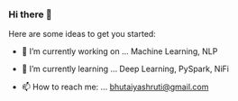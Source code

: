### Hi there 👋

<!--
**shrutibhutaiya/shrutibhutaiya** is a ✨ _special_ ✨ repository because its `README.md` (this file) appears on your GitHub profile.
-->
Here are some ideas to get you started:

- 🔭 I’m currently working on ... Machine Learning, NLP
- 🌱 I’m currently learning ... Deep Learning, PySpark, NiFi

- 📫 How to reach me: ... bhutaiyashruti@gmail.com
                          

